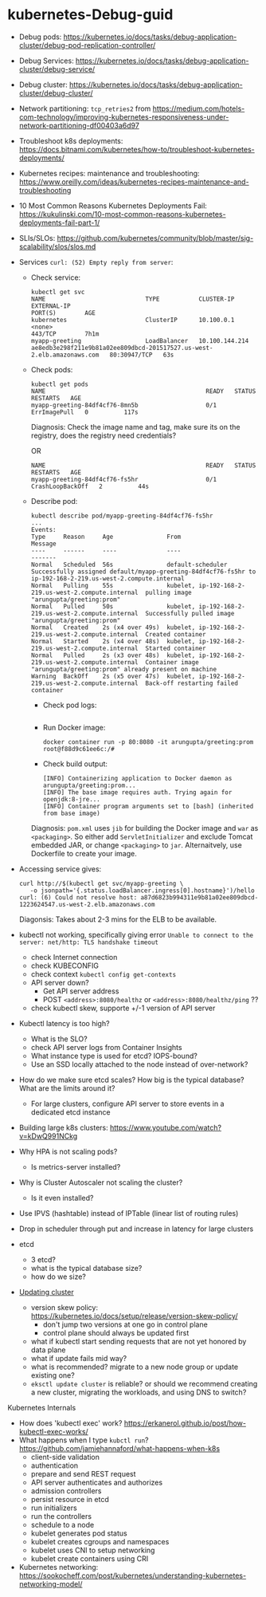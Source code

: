 # kubernetes-Debug-guid

- Debug pods: https://kubernetes.io/docs/tasks/debug-application-cluster/debug-pod-replication-controller/
- Debug Services: https://kubernetes.io/docs/tasks/debug-application-cluster/debug-service/
- Debug cluster: https://kubernetes.io/docs/tasks/debug-application-cluster/debug-cluster/
- Network partitioning: `tcp_retries2` from https://medium.com/hotels-com-technology/improving-kubernetes-responsiveness-under-network-partitioning-df00403a6d97
- Troubleshoot k8s deployments: https://docs.bitnami.com/kubernetes/how-to/troubleshoot-kubernetes-deployments/
- Kubernetes recipes: maintenance and troubleshooting: https://www.oreilly.com/ideas/kubernetes-recipes-maintenance-and-troubleshooting
- 10 Most Common Reasons Kubernetes Deployments Fail: https://kukulinski.com/10-most-common-reasons-kubernetes-deployments-fail-part-1/
- SLIs/SLOs: https://github.com/kubernetes/community/blob/master/sig-scalability/slos/slos.md
- Services `curl: (52) Empty reply from server`:
  - Check service:

    ```
    kubectl get svc
    NAME                            TYPE           CLUSTER-IP       EXTERNAL-IP                                                              PORT(S)        AGE
    kubernetes                      ClusterIP      10.100.0.1       <none>                                                                   443/TCP        7h1m
    myapp-greeting                  LoadBalancer   10.100.144.214   ae8edb3e298f211e9b81a02ee809dbcd-201517527.us-west-2.elb.amazonaws.com   80:30947/TCP   63s
    ```

  - Check pods:

    ```
    kubectl get pods
    NAME                                             READY   STATUS         RESTARTS   AGE
    myapp-greeting-84df4cf76-8mn5b                   0/1     ErrImagePull   0          117s
    ```

    Diagnosis: Check the image name and tag, make sure its on the registry, does the registry need credentials?

    OR

    ```
    NAME                                             READY   STATUS             RESTARTS   AGE
    myapp-greeting-84df4cf76-fs5hr                   0/1     CrashLoopBackOff   2          44s
    ```

  - Describe pod:

    ```
    kubectl describe pod/myapp-greeting-84df4cf76-fs5hr
    ...
    Events:
    Type     Reason     Age               From                                                  Message
    ----     ------     ----              ----                                                  -------
    Normal   Scheduled  56s               default-scheduler                                     Successfully assigned default/myapp-greeting-84df4cf76-fs5hr to ip-192-168-2-219.us-west-2.compute.internal
    Normal   Pulling    55s               kubelet, ip-192-168-2-219.us-west-2.compute.internal  pulling image "arungupta/greeting:prom"
    Normal   Pulled     50s               kubelet, ip-192-168-2-219.us-west-2.compute.internal  Successfully pulled image "arungupta/greeting:prom"
    Normal   Created    2s (x4 over 49s)  kubelet, ip-192-168-2-219.us-west-2.compute.internal  Created container
    Normal   Started    2s (x4 over 48s)  kubelet, ip-192-168-2-219.us-west-2.compute.internal  Started container
    Normal   Pulled     2s (x3 over 48s)  kubelet, ip-192-168-2-219.us-west-2.compute.internal  Container image "arungupta/greeting:prom" already present on machine
    Warning  BackOff    2s (x5 over 47s)  kubelet, ip-192-168-2-219.us-west-2.compute.internal  Back-off restarting failed container
    ```

    - Check pod logs:

      ```
      ```

    - Run Docker image:

      ```
      docker container run -p 80:8080 -it arungupta/greeting:prom
      root@f88d9c61ee6c:/# 
      ```

    - Check build output:

      ```
      [INFO] Containerizing application to Docker daemon as arungupta/greeting:prom...
      [INFO] The base image requires auth. Trying again for openjdk:8-jre...
      [INFO] Container program arguments set to [bash] (inherited from base image)
      ```

    Diagnosis: `pom.xml` uses `jib` for building the Docker image and `war` as `<packaging>`. So either add `ServletInitializer` and exclude Tomcat embedded JAR, or change `<packaging>` to `jar`. Alternaitvely, use Dockerfile to create your image.

- Accessing service gives:

  ```
  curl http://$(kubectl get svc/myapp-greeting \
     -o jsonpath='{.status.loadBalancer.ingress[0].hostname}')/hello
  curl: (6) Could not resolve host: a87d6823b994311e9b81a02ee809dbcd-1223624547.us-west-2.elb.amazonaws.com
  ```

  Diagonsis: Takes about 2-3 mins for the ELB to be available.

- kubectl not working, specifically giving error `Unable to connect to the server: net/http: TLS handshake timeout`
  - check Internet connection
  - check KUBECONFIG
  - check context `kubectl config get-contexts`
  - API server down?
    - Get API server address
    - POST `<address>:8080/healthz` or `<address>:8080/healthz/ping` ??
  - check kubectl skew, supporte +/-1 version of API server
- Kubectl latency is too high?
  - What is the SLO?
  - check API server logs from Container Insights
  - What instance type is used for etcd? IOPS-bound?
  - Use an SSD locally attached to the node instead of over-network?
- How do we make sure etcd scales? How big is the typical database? What are the limits around it?
  - For large clusters, configure API server to store events in a dedicated etcd instance
- Building large k8s clusters: https://www.youtube.com/watch?v=kDwQ991NCkg
- Why HPA is not scaling pods?
  - Is metrics-server installed?
- Why is Cluster Autoscaler not scaling the cluster?
  - Is it even installed? 
- Use IPVS (hashtable) instead of IPTable (linear list of routing rules)
- Drop in scheduler through put and increase in latency for large clusters
- etcd
  - 3 etcd?
  - what is the typical database size?
  - how do we size?
- [Updating cluster](http://arun-gupta.github.io/update-eks-cluster/)
  - version skew policy: https://kubernetes.io/docs/setup/release/version-skew-policy/
  	- don't jump two versions at one go in control plane
  	- control plane should always be updated first
  - what if kubectl start sending requests that are not yet honored by data plane
  - what if update fails mid way?
  - what is recommended? migrate to a new node group or update existing one?
  - `eksctl update cluster` is reliable? or should we recommend creating a new cluster, migrating the workloads, and using DNS to switch?


Kubernetes Internals

- How does 'kubectl exec' work? https://erkanerol.github.io/post/how-kubectl-exec-works/
- What happens when I type `kubctl run`? https://github.com/jamiehannaford/what-happens-when-k8s
  - client-side validation
  - authentication
  - prepare and send REST request
  - API server authenticates and authorizes
  - admission controllers
  - persist resource in etcd
  - run initializers
  - run the controllers
  - schedule to a node
  - kubelet generates pod status
  - kubelet creates cgroups and namespaces
  - kubelet uses CNI to setup networking
  - kubelet create containers using CRI  
- Kubernetes networking: https://sookocheff.com/post/kubernetes/understanding-kubernetes-networking-model/
